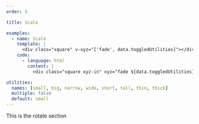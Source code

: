 ```yaml
---
order: 5

title: Scale

examples:
  - name: Scale
    template: |
      <div class="square" v-xyz="['fade', data.toggledUtilities]"></div>
    code:
      - language: html
        content: |
          <div class="square xyz-in" xyz="fade ${data.toggledUtilities}"></div>

utilities:
  names: [small, big, narrow, wide, short, tall, thin, thick]
  multiple: false
  default: small
---
```


This is the rotate section

